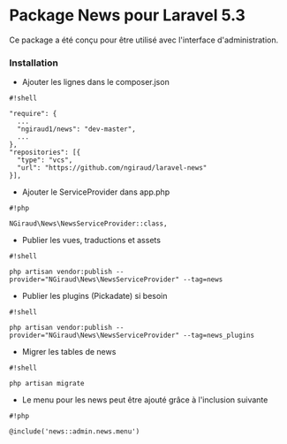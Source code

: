 # Package News pour Laravel 5.3 #

Ce package a été conçu pour être utilisé avec l'interface d'administration.

### Installation ###

* Ajouter les lignes dans le composer.json

```
#!shell

"require": {
  ...
  "ngiraud1/news": "dev-master",
  ...
},
"repositories": [{
  "type": "vcs",
  "url": "https://github.com/ngiraud/laravel-news"
}],
```

* Ajouter le ServiceProvider dans app.php

```
#!php

NGiraud\News\NewsServiceProvider::class,
```

* Publier les vues, traductions et assets

```
#!shell

php artisan vendor:publish --provider="NGiraud\News\NewsServiceProvider" --tag=news
```

* Publier les plugins (Pickadate) si besoin

```
#!shell

php artisan vendor:publish --provider="NGiraud\News\NewsServiceProvider" --tag=news_plugins
```

* Migrer les tables de news

```
#!shell

php artisan migrate
```

* Le menu pour les news peut être ajouté grâce à l'inclusion suivante
```
#!php

@include('news::admin.news.menu')
```